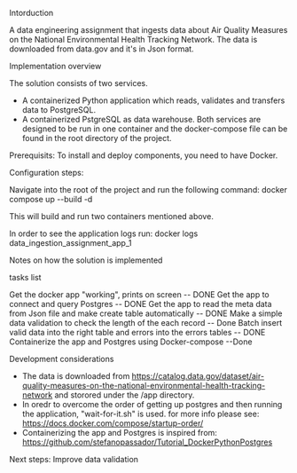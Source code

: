 Intorduction

A data engineering assignment that ingests data about Air Quality Measures on 
the National Environmental Health Tracking Network. The data is downloaded from data.gov and 
it's in Json format.

Implementation overview

The solution consists of two services. 
- A containerized Python application which reads, validates and transfers data to PostgreSQL.
- A containerized PstgreSQL as data warehouse.
Both services are designed to be run in one container and the docker-compose file can be found
  in the root directory of the project.

Prerequisits:
To install and deploy components, you need to have Docker.

Configuration steps:

Navigate into the root of the project and run the following command:
docker compose up --build -d

This will build and run two containers mentioned above.

In order to see the application logs run:
docker logs data_ingestion_assignment_app_1

Notes on how the solution is implemented

tasks list

Get the docker app "working", prints on screen -- DONE
Get the app to connect and query Postgres -- DONE
Get the app to read the meta data from Json file and make create table automatically -- DONE
Make a simple data validation to check the length of the each record -- Done
Batch insert valid data into the right table and errors into the errors tables  -- DONE
Containerize the app and Postgres using Docker-compose --Done

Development considerations
- The data is downloaded from https://catalog.data.gov/dataset/air-quality-measures-on-the-national-environmental-health-tracking-network
and storored under the /app directory. 
- In oredr to overcome the order of getting up postgres and then running the application, 
"wait-for-it.sh" is used. for more info please see:
https://docs.docker.com/compose/startup-order/
- Containerizing the app and Postgres is inspired from:
https://github.com/stefanopassador/Tutorial_DockerPythonPostgres

Next steps:
Improve data validation

